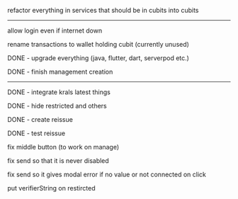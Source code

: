 refactor everything in services that should be in cubits into cubits

---

allow login even if internet down

rename transactions to wallet holding cubit (currently unused)

DONE - upgrade everything (java, flutter, dart, serverpod etc.)

DONE - finish management creation

---

DONE - integrate krals latest things

DONE - hide restricted and others

DONE - create reissue 

DONE - test reissue 

fix middle button (to work on manage)

fix send so that it is never disabled

fix send so it gives modal error if no value or not connected on click

put verifierString on restircted